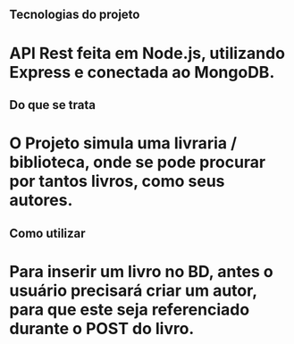 ## Tecnologias do projeto
# API Rest feita em Node.js, utilizando Express e conectada ao MongoDB.

## Do que se trata
# O Projeto simula uma livraria / biblioteca, onde se pode procurar por tantos livros, como seus autores.

## Como utilizar
# Para inserir um livro no BD, antes o usuário precisará criar um autor, para que este seja referenciado durante o POST do livro.
